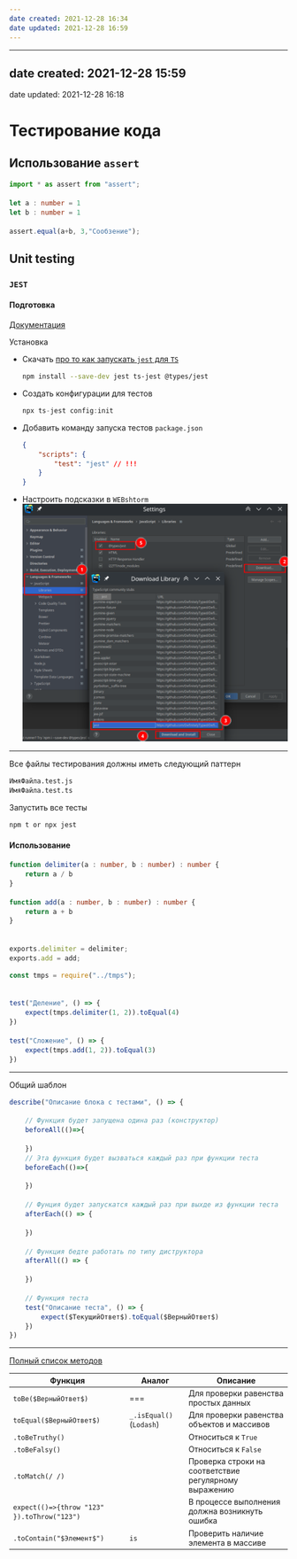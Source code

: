 ```yaml
---
date created: 2021-12-28 16:34
date updated: 2021-12-28 16:59
---
```


---

## date created: 2021-12-28 15:59

date updated: 2021-12-28 16:18

# Тестирование кода

## Использование `assert`

```ts
import * as assert from "assert";

let a : number = 1
let b : number = 1

assert.equal(a+b, 3,"Сообзение");
```

## Unit testing

### `JEST`

#### Подготовка

[Документация](https://jestjs.io/ru/)

Установка

- Скачать [про то как запускать `jest` для `TS`](https://www.npmjs.com/package/ts-jest)

    ```bash
    npm install --save-dev jest ts-jest @types/jest
    ```

- Создать конфигурации для тестов

    ```ts
    npx ts-jest config:init
    ```

- Добавить команду запуска тестов `package.json`

    ```json
    {
    	"scripts": {
    		"test": "jest" // !!!
    	}
    }
    ```

- Настроить подсказки в `WEBshtorm`
    ![Настроить подсказки в WEBshtorm](_attachments/61ed35405d340ffbc6d59a07dd627263.png)

---

Все файлы тестирования должны иметь следующий паттерн

```bash
ИмяФайла.test.js
ИмяФайла.test.ts
```

Запустить все тесты

```bash
npm t or npx jest
```

#### Использование

```ts
function delimiter(a : number, b : number) : number {
	return a / b
}

function add(a : number, b : number) : number {
	return a + b
}


exports.delimiter = delimiter;
exports.add = add;
```

```ts
const tmps = require("../tmps");


test("Деление", () => {
	expect(tmps.delimiter(1, 2)).toEqual(4)
})

test("Сложение", () => {
	expect(tmps.add(1, 2)).toEqual(3)
})
```

---

Общий шаблон

```ts
describe("Описание блока с тестами", () => {

	// Функция будет запущена одина раз (конструктор)
	beforeAll(()=>{

	})
	// Эта функция будет вызваться каждый раз при функции теста
	beforeEach(()=>{

	})

	// Фунция будет запускатся каждый раз при выхде из функции теста
	afterEach(() => {

	})

	// Функция бедте работать по типу диструктора
	afterAll(() => {

	})

	// Функция теста
	test("Описание теста", () => {
		expect($ТекущийОтвет$).toEqual($ВерныйОтвет$)
	})
})
```

---

[Полный список методов](https://jestjs.io/ru/docs/expect)

| Функция                                     | Аналог                   | Описание                                              |
| ------------------------------------------- | ------------------------ | ----------------------------------------------------- |
| `toBe($ВерныйОтвет$)`                       | ===                      | Для проверки равенства простых данных                 |
| `toEqual($ВерныйОтвет$)`                    | `_.isEqual()` (`Lodash`) | Для проверки равенства объектов и массивов            |
| `.toBeTruthy()`                             |                          | Относиться к `True`                                   |
| `.toBeFalsy()`                              |                          | Относиться к `False`                                  |
| `.toMatch(/ /)`                             |                          | Проверка строки на соответствие регулярному выражению |
| `expect(()=>{throw "123" }).toThrow("123")` |                          | В процессе выполнения должна возникнуть ошибка        |
| `.toContain("$Элемент$")`                   | `is`                     | Проверить наличие элемента в массиве                  |
